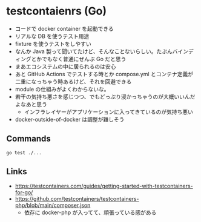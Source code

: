 # testcontaienrs (Go)

- コードで docker container を起動できる
- リアルな DB を使うテスト用途
- fixture を使うテストをしやすい
- なんか Java 製って聞いてたけど、そんなことないらしい。たぶんバインディングとかでもなく普通にぜんぶ Go だと思う
- まあエコシステムの中に居られるのは安心
- あと GitHub Actions でテストする時とか compose.yml とコンテナ定義が二重になっちゃう時あるけど、それを回避できる
- module の仕組みがよくわからないな。
- 若干の気持ち悪さを感じつつ、でもどっぷり浸かっちゃうのが大概いいんだよなあと思う
  - インフラレイヤーがアプリケーションに入ってきているのが気持ち悪い
- docker-outside-of-docker は調整が難しそう

## Commands
```bash
go test ./...
```

## Links
- https://testcontainers.com/guides/getting-started-with-testcontainers-for-go/
- https://github.com/testcontainers/testcontainers-php/blob/main/composer.json
  - 依存に docker-php が入ってて、頑張っている感がある
